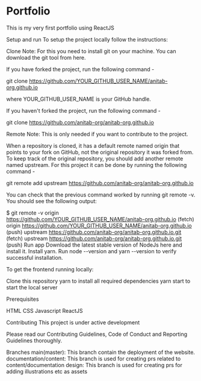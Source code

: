 # Portfolio

This is my very first portfolio using ReactJS

Setup and run
To setup the project locally follow the instructions:

Clone
Note: For this you need to install git on your machine. You can download the git tool from here.

If you have forked the project, run the following command -

git clone https://github.com/YOUR_GITHUB_USER_NAME/anitab-org.github.io

where YOUR_GITHUB_USER_NAME is your GitHub handle.

If you haven't forked the project, run the following command -

git clone https://github.com/anitab-org/anitab-org.github.io

Remote
Note: This is only needed if you want to contribute to the project.

When a repository is cloned, it has a default remote named origin that points to your fork on GitHub, not the original repository it was forked from. To keep track of the original repository, you should add another remote named upstream. For this project it can be done by running the following command -

git remote add upstream https://github.com/anitab-org/anitab-org.github.io

You can check that the previous command worked by running git remote -v. You should see the following output:

$ git remote -v
origin  https://github.com/YOUR_GITHUB_USER_NAME/anitab-org.github.io (fetch)
origin  https://github.com/YOUR_GITHUB_USER_NAME/anitab-org.github.io (push)
upstream        https://github.com/anitab-org/anitab-org.github.io.git (fetch)
upstream        https://github.com/anitab-org/anitab-org.github.io.git (push)
Run app
Download the latest stable version of NodeJs here and install it. Install yarn. Run node --version and yarn --version to verify successful installation.

To get the frontend running locally:

Clone this repository
yarn to install all required dependencies
yarn start to start the local server

Prerequisites

HTML
CSS
Javascript
ReactJS 

Contributing
This project is under active development

Please read our Contributing Guidelines, Code of Conduct and Reporting Guidelines thoroughly.

Branches
main(master): This branch contain the deployment of the website.
documentation/content: This branch is used for creating prs related to content/documentation
design: This branch is used for creating prs for adding illustrations etc as assets
